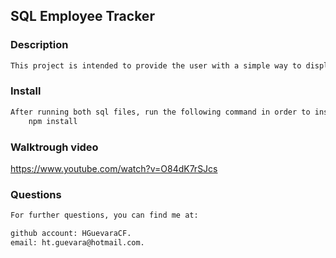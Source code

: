 ## SQL Employee Tracker

### Description
```md
This project is intended to provide the user with a simple way to display and edit data from a database
```


### Install
```md
After running both sql files, run the following command in order to install the required libraries:
    npm install
```


### Walktrough video
https://www.youtube.com/watch?v=O84dK7rSJcs

### Questions
```md
For further questions, you can find me at:

github account: HGuevaraCF.
email: ht.guevara@hotmail.com.
```